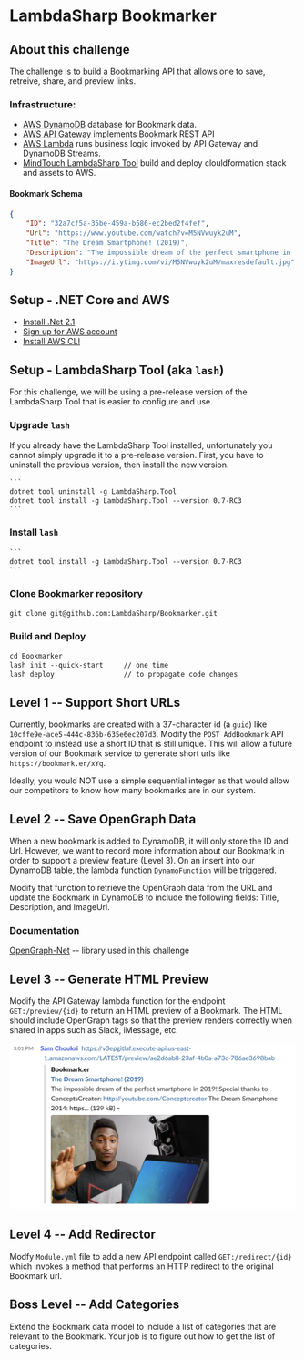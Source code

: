 # LambdaSharp Bookmarker

## About this challenge
The challenge is to build a Bookmarking API that allows one to save, retreive, share, and preview links.

### Infrastructure:
* [AWS DynamoDB](https://aws.amazon.com/dynamodb/) database for Bookmark data.
* [AWS API Gateway](https://aws.amazon.com/api-gateway/) implements Bookmark REST API
* [AWS Lambda](https://aws.amazon.com/lambda/) runs business logic invoked by API Gateway and DynamoDB Streams.
* [MindTouch LambdaSharp Tool](https://lambdasharp.net/articles/ReleaseNotes-Favorinus.html) build and deploy clouldformation stack and assets to AWS.


#### Bookmark Schema
```json
{
    "ID": "32a7cf5a-35be-459a-b586-ec2bed2f4fef",
    "Url": "https://www.youtube.com/watch?v=M5NVwuyk2uM",
    "Title": "The Dream Smartphone! (2019)",
    "Description": "The impossible dream of the perfect smartphone in ...",
    "ImageUrl": "https://i.ytimg.com/vi/M5NVwuyk2uM/maxresdefault.jpg"
}
```

## Setup - .NET Core and AWS

* [Install .Net 2.1](https://dotnet.microsoft.com/download/dotnet-core/2.1)
* [Sign up for AWS account](https://aws.amazon.com/)
* [Install AWS CLI](https://aws.amazon.com/cli/)


## Setup - LambdaSharp Tool (aka `lash`)

For this challenge, we will be using a pre-release version of the LambdaSharp Tool
that is easier to configure and use.

### Upgrade `lash`

If you already have the LambdaSharp Tool installed, unfortunately you cannot  simply upgrade it to a pre-release version. First, you have to uninstall the previous version, then install the new version.

    ```
    dotnet tool uninstall -g LambdaSharp.Tool
    dotnet tool install -g LambdaSharp.Tool --version 0.7-RC3
    ```

### Install `lash`

    ```
    dotnet tool install -g LambdaSharp.Tool --version 0.7-RC3
    ```


### Clone Bookmarker repository

```
git clone git@github.com:LambdaSharp/Bookmarker.git
```

### Build and Deploy

```
cd Bookmarker
lash init --quick-start     // one time
lash deploy                 // to propagate code changes
```


## Level 1 -- Support Short URLs

Currently, bookmarks are created with a 37-character id (a `guid`) like `10cffe9e-ace5-444c-836b-635e6ec207d3`. Modify the `POST AddBookmark` API endpoint to instead use a short ID that is still unique. This will allow a future version of our Bookmark service to generate short urls like `https://bookmark.er/xYq`.

Ideally, you would NOT use a simple sequential integer as that would allow our competitors to know how many bookmarks are in our system.

## Level 2 -- Save OpenGraph Data

When a new bookmark is added to DynamoDB, it will only store the ID and Url. However, we want to record more information about our Bookmark in order to support a preview feature (Level 3). On an insert into our DynamoDB table, the lambda function `DynamoFunction` will be triggered.

Modify that function to retrieve the OpenGraph data from the URL and update the Bookmark in DynamoDB to include the following fields: Title, Description, and ImageUrl.

### Documentation

[OpenGraph-Net](https://github.com/ghorsey/OpenGraph-Net) -- library used in this challenge


## Level 3 -- Generate HTML Preview

Modify the API Gateway lambda function for the endpoint `GET:/preview/{id}` to return an HTML preview of a Bookmark. The HTML should include OpenGraph tags so that the preview renders correctly when shared in apps such as Slack, iMessage, etc.

![sharing screenshot](./img/slack_screenshot.png)


## Level 4 -- Add Redirector

Modfy `Module.yml` file to add a new API endpoint called `GET:/redirect/{id}` which invokes a method that performs an HTTP redirect to the original Bookmark url.

## Boss Level -- Add Categories

Extend the Bookmark data model to include a list of categories that are relevant to the Bookmark. Your job is to figure out how to get the list of categories.

